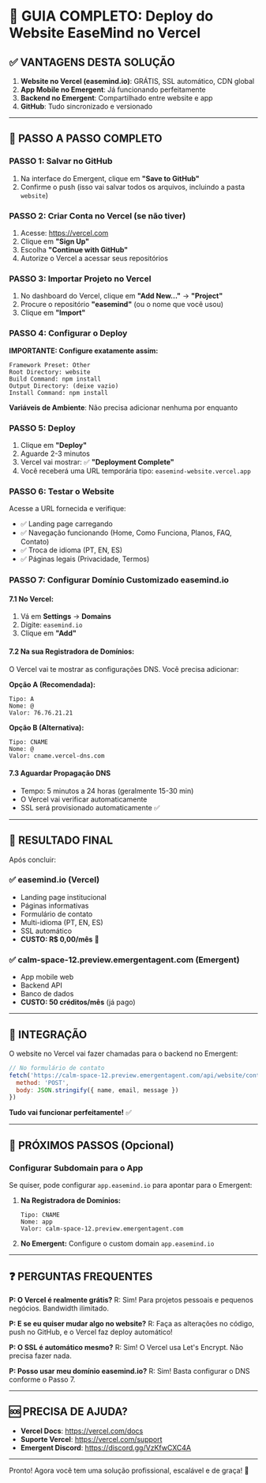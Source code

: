 # 🚀 GUIA COMPLETO: Deploy do Website EaseMind no Vercel

## ✅ VANTAGENS DESTA SOLUÇÃO

1. **Website no Vercel (easemind.io)**: GRÁTIS, SSL automático, CDN global
2. **App Mobile no Emergent**: Já funcionando perfeitamente
3. **Backend no Emergent**: Compartilhado entre website e app
4. **GitHub**: Tudo sincronizado e versionado

---

## 📝 PASSO A PASSO COMPLETO

### PASSO 1: Salvar no GitHub

1. Na interface do Emergent, clique em **"Save to GitHub"**
2. Confirme o push (isso vai salvar todos os arquivos, incluindo a pasta `website`)

### PASSO 2: Criar Conta no Vercel (se não tiver)

1. Acesse: https://vercel.com
2. Clique em **"Sign Up"**
3. Escolha **"Continue with GitHub"**
4. Autorize o Vercel a acessar seus repositórios

### PASSO 3: Importar Projeto no Vercel

1. No dashboard do Vercel, clique em **"Add New..."** → **"Project"**
2. Procure o repositório **"easemind"** (ou o nome que você usou)
3. Clique em **"Import"**

### PASSO 4: Configurar o Deploy

**IMPORTANTE: Configure exatamente assim:**

```
Framework Preset: Other
Root Directory: website
Build Command: npm install
Output Directory: (deixe vazio)
Install Command: npm install
```

**Variáveis de Ambiente**: Não precisa adicionar nenhuma por enquanto

### PASSO 5: Deploy

1. Clique em **"Deploy"**
2. Aguarde 2-3 minutos
3. Vercel vai mostrar: ✅ **"Deployment Complete"**
4. Você receberá uma URL temporária tipo: `easemind-website.vercel.app`

### PASSO 6: Testar o Website

Acesse a URL fornecida e verifique:
- ✅ Landing page carregando
- ✅ Navegação funcionando (Home, Como Funciona, Planos, FAQ, Contato)
- ✅ Troca de idioma (PT, EN, ES)
- ✅ Páginas legais (Privacidade, Termos)

### PASSO 7: Configurar Domínio Customizado easemind.io

#### 7.1 No Vercel:
1. Vá em **Settings** → **Domains**
2. Digite: `easemind.io`
3. Clique em **"Add"**

#### 7.2 Na sua Registradora de Domínios:

O Vercel vai te mostrar as configurações DNS. Você precisa adicionar:

**Opção A (Recomendada):**
```
Tipo: A
Nome: @
Valor: 76.76.21.21
```

**Opção B (Alternativa):**
```
Tipo: CNAME
Nome: @
Valor: cname.vercel-dns.com
```

#### 7.3 Aguardar Propagação DNS
- Tempo: 5 minutos a 24 horas (geralmente 15-30 min)
- O Vercel vai verificar automaticamente
- SSL será provisionado automaticamente ✅

---

## 🎯 RESULTADO FINAL

Após concluir:

### ✅ easemind.io (Vercel)
- Landing page institucional
- Páginas informativas
- Formulário de contato
- Multi-idioma (PT, EN, ES)
- SSL automático
- **CUSTO: R$ 0,00/mês** 🎉

### ✅ calm-space-12.preview.emergentagent.com (Emergent)
- App mobile web
- Backend API
- Banco de dados
- **CUSTO: 50 créditos/mês** (já pago)

---

## 🔗 INTEGRAÇÃO

O website no Vercel vai fazer chamadas para o backend no Emergent:
```javascript
// No formulário de contato
fetch('https://calm-space-12.preview.emergentagent.com/api/website/contact', {
  method: 'POST',
  body: JSON.stringify({ name, email, message })
})
```

**Tudo vai funcionar perfeitamente!** ✅

---

## 📱 PRÓXIMOS PASSOS (Opcional)

### Configurar Subdomain para o App

Se quiser, pode configurar `app.easemind.io` para apontar para o Emergent:

1. **Na Registradora de Domínios:**
   ```
   Tipo: CNAME
   Nome: app
   Valor: calm-space-12.preview.emergentagent.com
   ```

2. **No Emergent:** Configure o custom domain `app.easemind.io`

---

## ❓ PERGUNTAS FREQUENTES

**P: O Vercel é realmente grátis?**
R: Sim! Para projetos pessoais e pequenos negócios. Bandwidth ilimitado.

**P: E se eu quiser mudar algo no website?**
R: Faça as alterações no código, push no GitHub, e o Vercel faz deploy automático!

**P: O SSL é automático mesmo?**
R: Sim! O Vercel usa Let's Encrypt. Não precisa fazer nada.

**P: Posso usar meu domínio easemind.io?**
R: Sim! Basta configurar o DNS conforme o Passo 7.

---

## 🆘 PRECISA DE AJUDA?

- **Vercel Docs**: https://vercel.com/docs
- **Suporte Vercel**: https://vercel.com/support
- **Emergent Discord**: https://discord.gg/VzKfwCXC4A

---

Pronto! Agora você tem uma solução profissional, escalável e de graça! 🚀
